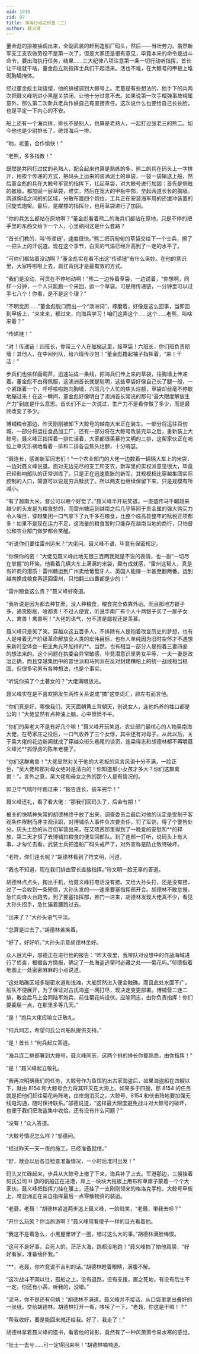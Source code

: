 ```yaml
---
aid: 1010
zid: 87
title: 净海行动之钓鱼（二）
author: 聂义峰
---
```


董金彪的排被抽调出来，全副武装的赶到造船厂码头，然后——当壮劳力。虽然新军支工支农做劳役不是第一次了，但是大家还是很有意见，毕竟本来的命令是战斗命令，要出海执行任务，结果……三大纪律八项注意第一条一切行动听指挥，首长让干啥就干啥，董金彪立刻指挥士兵们干起活来。活也不难，在大鲸号的甲板上堆砌胸墙掩体。

经过董金彪主动请缨，他的排被调到大鲸号上。老董是有些想法的，他手下的兵两次把聂义峰坑进小黑屋关禁闭，让他十分过意不去。如果说第一次手榴弹事故纯属意外，那么第二次新兵老兵作妖自己有直接责任。这次说什么也要给自己长长脸，也是平定一下内心的不安。

船上还有一个海兵排，排长不是别人，也算是老熟人，一起打过张老三的熊二。如今他也是少尉排长了，统领海兵一排。

“哟，老董，合作愉快！”

“老熊，多多指教！”

既然是共同打过仗的老熟人，配合起来也算是熟练的多。熊二的兵在码头上一字排开，用挨个传递的方式，把码头上运来的装满泥土的草袋，一袋一袋输送上船，然后董金彪的兵在大鲸号军官的指挥下，扛起草袋，对大鲸号进行加固：首先是侧舷的舷墙，都加固一层草袋，堆实。然后在宽大的甲板中部，垒起两道长长的胸墙。两道胸墙之间的的区域，分散布置四个炮位，工兵正在安装海军用的还缓冲装置的回旋式炮架。最后，是艉楼的指挥台，也用草袋进行了加固。

“你的兵怎么都站在原地啊？”董金彪看着熊二的海兵们都站在原地，只是不停的把手里的东西交给下一个人，心里纳闷这是什么套路？

“首长们教的，叫‘传递链’，速度很快。”熊二把沉甸甸的草袋交给下一个士兵，擦了一把头上的汗说道。现在这个季节，白天的气温已经升高到了一定的水平了。

“可你们都站着没动啊？”董金彪实在看不出这“传递链”有什么奥妙。在他的意识里，大家呼啦啦上去，肩扛背挑才是最有效的方式。

“我们是没动，可货在不停地动啊！”熊二一边传着草袋，一边说着，“你想啊，同样一分钟，一个人只能跑一个来回，运一个草袋。可是用传递链，一分钟里可以过手七八个！你看，是不是这个理？”

“不明觉厉……”董金彪脱口而出一个“澳洲词”，琢磨着，好像是这么回事，当即回到甲板上，“来来来，都过来，向海兵学习！咱们这弄这个……这个……老熊，叫啥来着？”

“传递链！”

“对！传递链！四班长，你带三个人在舷梯这里，接草袋！六班长，你们班负责砌墙！其他人，在中间列队，给六班传沙包！”董金彪撸起袖子指挥着，“来！干活！”

步兵们也依样画葫芦，迅速站成一条线，把海兵们传上来的草袋，往胸墙上传递着。董金彪不由得佩服，这澳洲首长就是聪明，这些草袋好像自己长了腿一般，一个紧跟着一个，呼呼啦啦跑向胸墙，六班几个人忙的焦头烂额，草袋却丝毫不停歇地蹦过来！在这一瞬间，董金彪好像明白了澳洲首长常说的那句“最大限度解放生产力”到底是什么意思。首长们不止一次说过，生产力不是看你做了多少，而是最终改变了多少。

博铺粮仓那边，昨天刚刚被卸下大鲸号的越南大米正在装车。一部分将运往百仞城，一部分将运往食品加工厂，还有一部分将在大鲸号改装完毕之后，重新装上大鲸号。聂义峰正指挥着一排忙活着，大家都很羡慕符文明的三排，这帮家伙正在哨位上幸灾乐祸地看着一排和二排各自焦头烂额，十分嘚瑟。

“聂连长，感谢新军同志们！”一个农业部门的大佬一边数着一辆辆大车上的米袋，一边对聂义峰说道。面对无边无尽的支工和支农，新军里的实权派意见很大，毕竟已经影响部队的正常训练了。只是正在迅速膨胀的新军，其规模相比穿越集团实际控制的人口，简直可以说是穷兵黩武了。所以两支也继续保留下来，只是规模有所减小。

“有了越南大米，督公可以睡个好觉了。”聂义峰半开玩笑道。一直盛传马千瞩越来越少的头发是为粮食愁的，而雷州糖运到越南之后几乎等同于贵金属的强大购买力令人嗔目，穿越集团一口气拿下了九千多石粮食，比整个临高县整年的赋税正项都多！如果不是现在运力不足，这海量的粮食暂时只能存在越南当地的商行，只怕督公和农业部门做梦都会笑醒。

“听说你们要往雷州运米？”大佬问。聂义峰不语，毕竟有保密规定。

“你保你的密！”大佬见聂义峰此地无银三百两我就是不说的表情，也一副“一切尽在掌握”的坏笑。他看着几辆大车上满满的米袋，颇有成就感，“雷州这帮人，真是有奸商的潜质！雷州糖运到广州卖给葡萄牙人、英国人能赚一半甚至翻两番。运到越南换成粮食再运回雷州，只怕翻三四番都是少的！”

“雷州粮食这么贵？”聂义峰好奇道。

“我听说是因为都去种甘蔗，没人种粮食，粮食完全依靠外运。而且那地方银子多，通货膨胀，啥都贵！不过人便宜，听说华南厂有个人十两银子买了一屋子女人，禽兽！禽兽啊！”大佬的语气，分不清是鄙视还是羡慕。

聂义峰只是笑了笑。穿越众这五百多人，不排除有人是抱着改变历史的梦想，也有人是带着无产阶级革命解放全人类的宏伟目标，也有人单纯因为旧时空怀才不遇想来新时空体会一把主角光环加持的\*\*。当然，也有相当一部分人是抱着三妻四妾的想法来的。这个问题在执委会异常敏感，毕竟潜意识里男女平等、一夫一妻是政治正确，而且穿越集团中的普世派和马列派在反对封建糟粕上的统一战线相当稳固。但很多宅男有各种想法，也是个事实。

“听说你搞了个土著女的？”大佬满眼放光。

聂义峰实在是不喜欢把发生两性关系说成“搞”这类词汇，顾左右而言他。

“你们真是好。哪像我们，天天面朝黄土背朝天，别说女人，连他妈养的牲口都是公的！”大佬显然有点神油上脑，心中愤愤不平。

“你们的吴老大不是有好几个嘛！”聂义峰开玩笑道。农业部门最核心的人物吴南海大佬，在苟家庄之役后，一口气收养了三个女俘，其中还有对母子。从此以后，关于吴大佬的花边新闻就成了穿越众街头巷尾的谈资，连梁得志和胡德林都不再嚼聂义峰光\*\*抓俘虏的陈年老梗了。

“你们这群禽兽！”大佬显然对关于他的大老板的风言风语十分不满，一脸正色，“吴大佬和那对母女绝对是清白的！你知道那小女孩才多大？你们这群禽兽！”，言外之意，吴大佬和母女之外的那个人是有情况的。

郭卫华气喘吁吁跑过来：“报告连长，装车完毕！”

聂义峰还礼，看了看大佬：“那我们回码头了，后会有期！”

被关的快精神失常的胡德林终于放了出来，调查委员会最后对他的认定是受制于客观条件限制而非主观渎职，对博铺杀人事件负次要责任，罚了军饷，得了个警告处分。灰头土脸的从百仞军营出来，在艾晓茜那里得到了一晚爱的安慰和\*\*的释放，第二天才搭了去博铺拉粮食的便车回部队。到了连部一打听，说码头上有大事，才匆忙去看。武装士兵把造船厂码头戒严了，对外宣称是防止敌特破坏。

“老符，你们连长呢？”胡德林看到了符文明，问道。

“我也不知道，现在我们排由营长直接指挥。”符文明一脸无辜的答道。

胡德林点点头，掏出手机，给聂义峰打电话没有接。又给大孙头打，还是没有接，过了一会收到一条短信，大孙头发的——速来要塞指挥部开会。胡德林不敢怠慢，急忙向烽火台跑去。到了要塞指挥部，推门一进来，胡德林发现大佬真不少，看见大孙头招手，急忙猫着腰跑过去。

“出来了？”大孙头语气平淡。

“总算是过去了。”胡德林苦笑着。

“好了，好好听。”大孙头示意胡德林坐好。

众人目光中，邬德正在进行他的报告：“昨天夜里，我带队对设想中的作战海域进行了侦查，根据各方情报，确定了一处海盗逃窜时必藏之处——菊花屿。”邬德指着地图上一处密密麻麻的小点说道。

“这处暗礁区域多秘密水道和浅滩，大船贸然进入便会触礁。而且此处水面不广，船队不便展开，为了保证对古氏海盗一网打尽，现决定变更部署。博铺营二连二排，散会后马上会同陆军炮兵，前往菊花屿设伏。应喻同志，由你负责指挥！你们要委屈一点，在那里多等几天。”

“是！”炮兵大佬应喻立正敬礼。

“何兵同志，希望何氏公司船队提供支持。”

“是！首长！”何兵起立答道。

“海兵连二排部署到大鲸号，聂义峰同志，这两个排的排长你都熟悉，由你指挥！”

“是！”聂义峰起立敬礼。

“我再次明确我们的任务，大鲸号作为鱼饵钓出古家海盗后，如果海盗船在四艘以下，就由 8154 和大鲸号合力将其歼灭在大海上。如果多于四艘，那 8154 的任务就是把他们赶往菊花屿阵地，由岸炮消灭之。大鲸号、8154 和伏击阵地要加强无线电沟通，随时保持联系。”邬德说道，“这样最大限度避免战斗对大鲸号的破坏，也便于我们把海盗集中收拾。还有没有什么问题？”

“没有！”众人答道。

“大鲸号情况怎么样？”邬德问。

“经过昨天一天一夜的施工，已经准备就绪。”

“好，散会以后各自检查准备情况，一小时后准时出发！”

码头又忙碌起来，步兵从大鲸号上撤了下来，海兵补了上去。军港那边，三艘挂着何氏公司 H 旗的帆船正在进港，岸上一块块大拖板上用布和草席子蒙着一个个大家伙。聂义峰把指挥刀挂在腰上，还挂了一支刚刚领来的格洛克手枪。大鲸号甲板上，席亚洲正在亲自指挥最后一点零散物资的装运。

“老聂，老聂！”胡德林紧追两步追上聂义峰，一脸贱笑，“老聂，带我去呗？”

“开什么玩笑？你当旅游啊？”聂义峰用看傻子一样的目光看着他。

“我这不是着急么，小黑屋里转了一圈，错过这么大的事。”胡德林满脸悔恨。

“这可不是好事，会死人的。茫茫大海，跑都没地跑！”聂义峰拍了拍他肩膀，“好好看家，准备缅怀我。”

“\*\*，老聂，你咋竟说不吉利的话。”胡德林瞪着眼睛，满腹不解。

“这次战斗不同以往，孤船之上，没有退路，没有支援，置之死地，有没有后生不一定。你还有小茜，听我的，没错。”

“泥马，你不是还有何婧！”胡德林不满道。聂义峰并不接话，从口袋里拿出叠好的一张纸，交给胡德林。胡德林打开一看，哆嗦了一下，“老聂，你这是干嘛！？”

“帮我收好，要是能回来就还给我。好了，我走了！”

胡德林拿着聂义峰的遗书，看着他的背影，竟然有了一种风萧萧兮易水寒的感觉。

“壮士一去兮……可一定得回来啊！”胡德林喃喃道。
